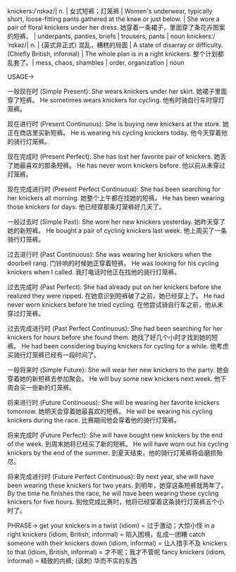 knickers:/ˈnɪkəz/| n. | 女式短裤；灯笼裤 | Women's underwear, typically short, loose-fitting pants gathered at the knee or just below.  |  She wore a pair of floral knickers under her dress. 她穿着一条裙子，里面穿了条花卉图案的短裤。 |  underpants, panties, briefs | trousers, pants | noun
knickers:/ˈnɪkəz/| n. | (英式非正式) 混乱，糟糕的局面 | A state of disarray or difficulty. (Chiefly British, informal) | The whole plan is in a right knickers. 整个计划都乱套了。| mess, chaos, shambles | order, organization | noun


USAGE->

一般现在时 (Simple Present):
She wears knickers under her skirt.  她裙子里面穿了短裤。
He sometimes wears knickers for cycling. 他有时骑自行车时穿灯笼裤。

现在进行时 (Present Continuous):
She is buying new knickers at the store. 她正在商店里买新短裤。
He is wearing his cycling knickers today. 他今天穿着他的骑行灯笼裤。

现在完成时 (Present Perfect):
She has lost her favorite pair of knickers. 她丢了她最喜欢的那条短裤。
He has never worn knickers before. 他以前从未穿过灯笼裤。

现在完成进行时 (Present Perfect Continuous):
She has been searching for her knickers all morning. 她整个上午都在找她的短裤。
He has been wearing those knickers for days. 他已经穿那条灯笼裤好几天了。

一般过去时 (Simple Past):
She wore her new knickers yesterday. 她昨天穿了她的新短裤。
He bought a pair of cycling knickers last week. 他上周买了一条骑行灯笼裤。

过去进行时 (Past Continuous):
She was wearing her knickers when the doorbell rang. 门铃响的时候她正穿着短裤。
He was looking for his cycling knickers when I called. 我打电话时他正在找他的骑行灯笼裤。

过去完成时 (Past Perfect):
She had already put on her knickers before she realized they were ripped.  在她意识到短裤破了之前，她已经穿上了。
He had never worn knickers before he tried cycling. 在他尝试骑自行车之前，他从未穿过灯笼裤。

过去完成进行时 (Past Perfect Continuous):
She had been searching for her knickers for hours before she found them. 她找了好几个小时才找到她的短裤。
He had been considering buying knickers for cycling for a while.  他考虑买骑行灯笼裤已经有一段时间了。

一般将来时 (Simple Future):
She will wear her new knickers to the party. 她会穿着她的新短裤去参加聚会。
He will buy some new knickers next week. 他下周会买一些新的灯笼裤。

将来进行时 (Future Continuous):
She will be wearing her favorite knickers tomorrow. 她明天会穿着她最喜欢的短裤。
He will be wearing his cycling knickers during the race.  比赛期间他会穿着他的骑行灯笼裤。

将来完成时 (Future Perfect):
She will have bought new knickers by the end of the week.  到周末她将已经买了新的短裤。
He will have worn out his cycling knickers by the end of the summer. 到夏天结束，他的骑行灯笼裤将会磨损殆尽。

将来完成进行时 (Future Perfect Continuous):
By next year, she will have been wearing these knickers for two years. 到明年，她穿这条短裤就两年了。
By the time he finishes the race, he will have been wearing these cycling knickers for five hours. 到他完成比赛时，他将已经穿着这条骑行灯笼裤五个小时了。


PHRASE->
get your knickers in a twist (idiom) = 过于激动；大惊小怪
in a right knickers (idiom, British, informal) =  陷入困境，乱成一团糟
catch someone with their knickers down (idiom, informal) =  让人措手不及
knickers to that (idiom, British, informal) = 才不呢；我才不管呢
fancy knickers (idiom, informal) =  精致的内裤;  (讽刺) 华而不实的东西
